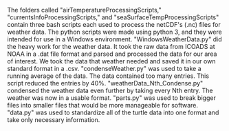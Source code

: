 The folders called "airTemperatureProcessingScripts," "currentsInfoProcessingScripts,"
and "seaSurfaceTempProcessingScripts" contain three bash scripts each used to process
the netCDF's (.nc) files for weather data. The python scripts were made using python 3,
and they were intended for use in a Windows environment. "WindowsWeatherData.py" did the
heavy work for the weather data.  It took the raw data from ICOADS at NOAA in a .dat file
format and parsed and processed the data for our area of interest.  We took the data that weather
needed and saved it in our own standard format in a .csv. "condenseWeather.py" was used to take a running
average of the data.  The data contained too many entries.  This script reduced the entries
by 40%.  "weatherData_Nth_Condense.py" condensed the weather data even further by taking every
Nth entry.  The weather was now in a usable format.  "parts.py" was used to break bigger files
into smaller files that would be more manageable for software.  "data.py" was used to standardize
all of the turtle data into one format and take only necessary information.